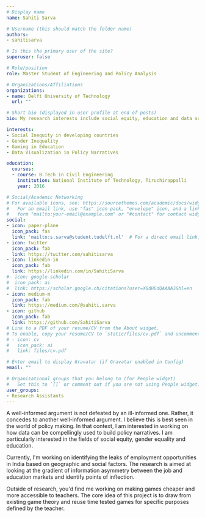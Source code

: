 ```yaml
---
# Display name
name: Sahiti Sarva

# Username (this should match the folder name)
authors:
- sahitisarva

# Is this the primary user of the site?
superuser: false

# Role/position
role: Master Student of Engineering and Policy Analysis

# Organizations/Affiliations
organizations:
- name: Delft University of Technology
  url: ""

# Short bio (displayed in user profile at end of posts)
bio: My research interests include social equity, education and data science for policy making

interests:
- Social Inequity in developing countries
- Gender Inequality
- Gaming in Education
- Data Visualization in Policy Narratives

education:
  courses:
  - course: B.Tech in Civil Engineering
    institution: National Institute of Technology, Tiruchirappalli
    year: 2016

# Social/Academic Networking
# For available icons, see: https://sourcethemes.com/academic/docs/widgets/#icons
#   For an email link, use "fas" icon pack, "envelope" icon, and a link in the
#   form "mailto:your-email@example.com" or "#contact" for contact widget.
social:
- icon: paper-plane
  icon_pack: fas
  link: 'mailto:s.sarva@student.tudelft.nl'  # For a direct email link, use "mailto:test@example.org".
- icon: twitter
  icon_pack: fab
  link: https://twitter.com/sahitisarva
- icon: linkedin-in
  icon_pack: fab
  link: https://linkedin.com/in/SahitiSarva
#- icon: google-scholar
#  icon_pack: ai
#  link: https://scholar.google.ch/citations?user=X6dHGdQAAAAJ&hl=en
- icon: medium-m
  icon_pack: fab
  link: https://medium.com/@sahiti.sarva
- icon: github
  icon_pack: fab
  link: https://github.com/SahitiSarva
# Link to a PDF of your resume/CV from the About widget.
# To enable, copy your resume/CV to `static/files/cv.pdf` and uncomment the lines below.
# - icon: cv
#   icon_pack: ai
#   link: files/cv.pdf

# Enter email to display Gravatar (if Gravatar enabled in Config)
email: ""

# Organizational groups that you belong to (for People widget)
#   Set this to `[]` or comment out if you are not using People widget.
user_groups:
- Research Assistants
---
```


A well-informed argument is not defeated by an ill-informed one. Rather, it concedes to another well-informed argument. I believe this is best seen in the world of policy making. In that context, I am interested in working on how data can be compellingly used to build policy narratives. I am particularly interested in the fields of social equity, gender equality and education.

Currently, I'm working on identifying the leaks of employment opportunities in India based on geographic and social factors. The research is aimed at looking at the gradient of information asymmetry between the job and education markets and identify points of inflection.

Outside of research, you'd find me working on making games cheaper and more accessible to teachers. The core idea of this project is to draw from existing game theory and reuse time tested games for specific purposes defined by the teacher.
